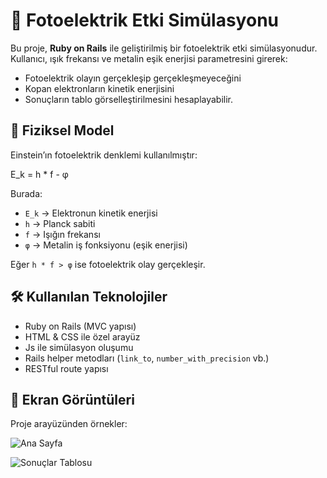 # 🔬 Fotoelektrik Etki Simülasyonu

Bu proje, **Ruby on Rails** ile geliştirilmiş bir fotoelektrik etki simülasyonudur.  
Kullanıcı, ışık frekansı ve metalin eşik enerjisi parametresini girerek:

- Fotoelektrik olayın gerçekleşip gerçekleşmeyeceğini
- Kopan elektronların kinetik enerjisini
- Sonuçların tablo görselleştirilmesini
hesaplayabilir.

## 📐 Fiziksel Model

Einstein’ın fotoelektrik denklemi kullanılmıştır:

E_k = h * f - φ


Burada:
- `E_k` → Elektronun kinetik enerjisi  
- `h` → Planck sabiti  
- `f` → Işığın frekansı  
- `φ` → Metalin iş fonksiyonu (eşik enerjisi)  

Eğer `h * f > φ` ise fotoelektrik olay gerçekleşir.

## 🛠 Kullanılan Teknolojiler
- Ruby on Rails (MVC yapısı)
- HTML & CSS ile özel arayüz
- Js ile simülasyon oluşumu
- Rails helper metodları (`link_to`, `number_with_precision` vb.)
- RESTful route yapısı

## 📸 Ekran Görüntüleri
Proje arayüzünden örnekler:

![Ana Sayfa](./screenshots/home.png)

![Sonuçlar Tablosu](./screenshots/results.png)


